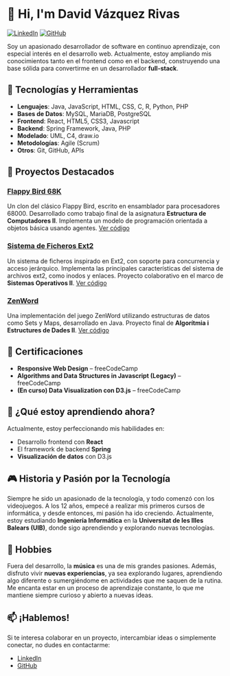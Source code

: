 # 👋 Hi, I'm David Vázquez Rivas

[![LinkedIn](https://img.shields.io/badge/LinkedIn-Profile-blue)](https://www.linkedin.com/in/davidvazquezrivas/)
[![GitHub](https://img.shields.io/badge/GitHub-Profile-black)](https://github.com/DavidVazquezRivas)

Soy un apasionado desarrollador de software en continuo aprendizaje, con especial interés en el desarrollo web. Actualmente, estoy ampliando mis conocimientos tanto en el frontend como en el backend, construyendo una base sólida para convertirme en un desarrollador **full-stack**.

## 🔧 Tecnologías y Herramientas

- **Lenguajes**: Java, JavaScript, HTML, CSS, C, R, Python, PHP
- **Bases de Datos**: MySQL, MariaDB, PostgreSQL
- **Frontend**: React, HTML5, CSS3, Javascript
- **Backend**: Spring Framework, Java, PHP
- **Modelado**: UML, C4, draw.io
- **Metodologías**: Agile (Scrum)
- **Otros**: Git, GitHub, APIs

## 🚀 Proyectos Destacados

### [Flappy Bird 68K](https://github.com/DavidVazquezRivas/Flappy-Bird-68K)
Un clon del clásico Flappy Bird, escrito en ensamblador para procesadores 68000. Desarrollado como trabajo final de la asignatura **Estructura de Computadores II**. Implementa un modelo de programación orientada a objetos básica usando agentes. [Ver código](https://github.com/DavidVazquezRivas/Flappy-Bird-68K)

### [Sistema de Ficheros Ext2](https://github.com/DavidVazquezRivas/ext2-filesystem)
Un sistema de ficheros inspirado en Ext2, con soporte para concurrencia y acceso jerárquico. Implementa las principales características del sistema de archivos ext2, como inodos y enlaces. Proyecto colaborativo en el marco de **Sistemas Operativos II**. [Ver código](https://github.com/DavidVazquezRivas/ext2-filesystem)

### [ZenWord](https://github.com/DavidVazquezRivas/ZenWord)
Una implementación del juego ZenWord utilizando estructuras de datos como Sets y Maps, desarrollado en Java. Proyecto final de **Algorítmia i Estructures de Dades II**. [Ver código](https://github.com/DavidVazquezRivas/ZenWord)

## 📜 Certificaciones

- **Responsive Web Design** – freeCodeCamp
- **Algorithms and Data Structures in Javascript (Legacy)** – freeCodeCamp
- **(En curso) Data Visualization con D3.js** – freeCodeCamp

## 🌱 ¿Qué estoy aprendiendo ahora?
Actualmente, estoy perfeccionando mis habilidades en:
- Desarrollo frontend con **React**
- El framework de backend **Spring**
- **Visualización de datos** con D3.js

## 🎮 Historia y Pasión por la Tecnología
Siempre he sido un apasionado de la tecnología, y todo comenzó con los videojuegos. A los 12 años, empecé a realizar mis primeros cursos de informática, y desde entonces, mi pasión ha ido creciendo. Actualmente, estoy estudiando **Ingeniería Informática** en la **Universitat de les Illes Balears (UIB)**, donde sigo aprendiendo y explorando nuevas tecnologías.

## 🎵 Hobbies

Fuera del desarrollo, la **música** es una de mis grandes pasiones. Además, disfruto vivir **nuevas experiencias**, ya sea explorando lugares, aprendiendo algo diferente o sumergiéndome en actividades que me saquen de la rutina. Me encanta estar en un proceso de aprendizaje constante, lo que me mantiene siempre curioso y abierto a nuevas ideas.

## 📫 ¡Hablemos!
Si te interesa colaborar en un proyecto, intercambiar ideas o simplemente conectar, no dudes en contactarme:

- [LinkedIn](https://www.linkedin.com/in/davidvazquezrivas/)
- [GitHub](https://github.com/DavidVazquezRivas)

